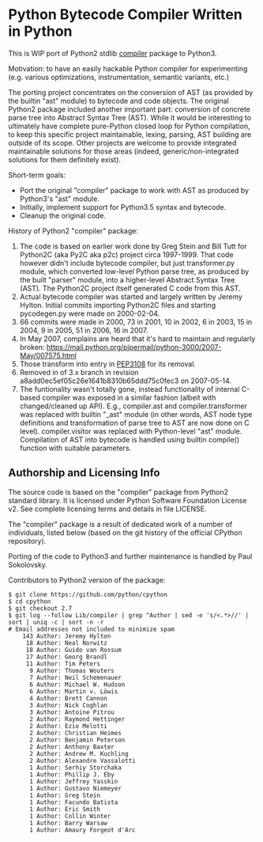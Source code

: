 Python Bytecode Compiler Written in Python
==========================================

This is WIP port of Python2 stdlib
[compiler](https://docs.python.org/2/library/compiler.html) package
to Python3.

Motivation: to have an easily hackable Python compiler for experimenting
(e.g. various optimizations, instrumentation, semantic variants, etc.)

The porting project concentrates on the conversion of AST (as provided by
the builtin "ast" module) to bytecode and code objects. The original Python2
package included another important part: conversion of concrete parse tree
into Abstract Syntax Tree (AST). While it would be interesting to ultimately
have complete pure-Python closed loop for Python compilation, to keep this
specific project maintainable, lexing, parsing, AST building are outside
of its scope. Other projects are welcome to provide integrated maintainable
solutions for those areas (indeed, generic/non-integrated solutions for them
definitely exist).

Short-term goals:

* Port the original "compiler" package to work with AST as produced by
  Python3's "ast" module.
* Initially, implement support for Python3.5 syntax and bytecode.
* Cleanup the original code.

History of Python2 "compiler" package:

1. The code is based on earlier work done by Greg Stein and Bill Tutt
for Python2C (aka Py2C aka p2c) project circa 1997-1999. That code however
didn't include bytecode compiler, but just transformer.py module, which
converted low-level Python parse tree, as produced by the built "parser"
module, into a higher-level Abstract Syntax Tree (AST). The Python2C
project itself generated C code from this AST.
2. Actual bytecode compiler was started and largely written by Jeremy
Hylton. Initial commits importing Python2C files and starting pycodegen.py
were made on 2000-02-04.
3. 66 commits were made in 2000, 73 in 2001, 10 in 2002, 6 in 2003,
15 in 2004, 9 in 2005, 51 in 2006, 16 in 2007.
4. In May 2007, complains are heard that it's hard to maintain and regularly
broken: https://mail.python.org/pipermail/python-3000/2007-May/007575.html
5. Those transform into entry in [PEP3108](https://www.python.org/dev/peps/pep-3108/)
for its removal.
6. Removed in of 3.x branch in revision a8add0ec5ef05c26e1641b8310b65ddd75c0fec3
on 2007-05-14.
7. The funtionality wasn't totally gone, instead functionality of internal
C-based compiler was exposed in a similar fashion (albeit with changed/cleaned
up API). E.g., compiler.ast and compiler.transformer was replaced with
builtin "_ast" module (in other words, AST node type definitions and
transformation of parse tree to AST are now done on C level). compiler.visitor
was replaced with Python-level "ast" module. Compilation of AST into bytecode
is handled using builtin compile() function with suitable parameters.

Authorship and Licensing Info
-----------------------------

The source code is based on the "compiler" package from Python2 standard
library. It is licensed under Python Software Foundation License v2.
See complete licensing terms and details in file LICENSE.

The "compiler" package is a result of dedicated work of a number of
individuals, listed below (based on the git history of the official
CPython repository).

Porting of the code to Python3 and further maintenance is handled by
Paul Sokolovsky.

Contributors to Python2 version of the package:

```
$ git clone https://github.com/python/cpython
$ cd cpython
$ git checkout 2.7
$ git log --follow Lib/compiler | grep ^Author | sed -e 's/<.*>//' | sort | uniq -c | sort -n -r
# Email addresses not included to minimize spam
    143 Author: Jeremy Hylton
     18 Author: Neal Norwitz
     18 Author: Guido van Rossum
     17 Author: Georg Brandl
     11 Author: Tim Peters
      9 Author: Thomas Wouters
      7 Author: Neil Schemenauer
      6 Author: Michael W. Hudson
      6 Author: Martin v. Löwis
      4 Author: Brett Cannon
      3 Author: Nick Coghlan
      3 Author: Antoine Pitrou
      2 Author: Raymond Hettinger
      2 Author: Ezio Melotti
      2 Author: Christian Heimes
      2 Author: Benjamin Peterson
      2 Author: Anthony Baxter
      2 Author: Andrew M. Kuchling
      2 Author: Alexandre Vassalotti
      1 Author: Serhiy Storchaka
      1 Author: Phillip J. Eby
      1 Author: Jeffrey Yasskin
      1 Author: Gustavo Niemeyer
      1 Author: Greg Stein
      1 Author: Facundo Batista
      1 Author: Eric Smith
      1 Author: Collin Winter
      1 Author: Barry Warsaw
      1 Author: Amaury Forgeot d'Arc
```
